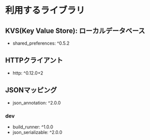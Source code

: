 # 利用するライブラリ

## KVS(Key Value Store): ローカルデータベース
- shared_preferences: ^0.5.2

## HTTPクライアント
- http: ^0.12.0+2

## JSONマッピング
- json_annotation: ^2.0.0
### dev
- build_runner: ^1.0.0
- json_serializable: ^2.0.0